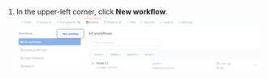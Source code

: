 1. In the upper-left corner, click **New workflow**. ![Criar um novo fluxo de trabalho](/assets/images/help/repository/actions-new-workflow.png)
  
